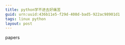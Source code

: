 ```yaml
---
title: python学不进去好痛苦
guid: urn:uuid:436b11e5-f29d-408d-bad5-922ac98901d1
tags: linux python
layout: post
---
```

papers
